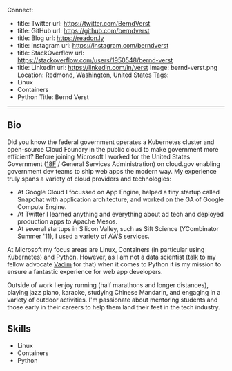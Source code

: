 Connect:
  - title: Twitter
    url: https://twitter.com/BerndVerst
  - title: GitHub
    url: https://github.com/berndverst
  - title: Blog
    url: https://readon.ly
  - title: Instagram
    url: https://instagram.com/berndverst
  - title: StackOverflow
    url: https://stackoverflow.com/users/1950548/bernd-verst
  - title: LinkedIn
    url: https://linkedin.com/in/verst
Image: bernd-verst.png
Location: Redmond, Washington, United States
Tags:
  - Linux
  - Containers
  - Python
Title: Bernd Verst
---
## Bio
Did you know the federal government operates a Kubernetes cluster and open-source Cloud Foundry in the public cloud to make government more efficient? Before joining Microsoft I worked for the United States Government ([18F](https://18f.gsa.gov/) / General Services Administration) on cloud.gov enabling government dev teams to ship web apps the modern way. My experience truly spans a variety of cloud providers and technologies:
- At Google Cloud I focussed on App Engine, helped a tiny startup called Snapchat with application architecture, and worked on the GA of Google Compute Engine.
- At Twitter I learned anything and everything about ad tech and deployed production apps to Apache Mesos.
- At several startups in Silicon Valley, such as Sift Science (YCombinator Summer '11), I used a variety of AWS services.

At Microsoft my focus areas are Linux, Containers (in particular using Kubernetes) and Python. However, as I am not a data scientist (talk to my fellow advocate [Vadim](vadim-karpusenko.yml) for that) when it comes to Python it is my mission to ensure a fantastic experience for web app developers.

Outside of work I enjoy running (half marathons and longer distances), playing jazz piano, karaoke, studying Chinese Mandarin, and engaging in a variety of outdoor activities. I'm passionate about mentoring students and those early in their careers to help them land their feet in the tech industry.

## Skills
* Linux
* Containers
* Python
